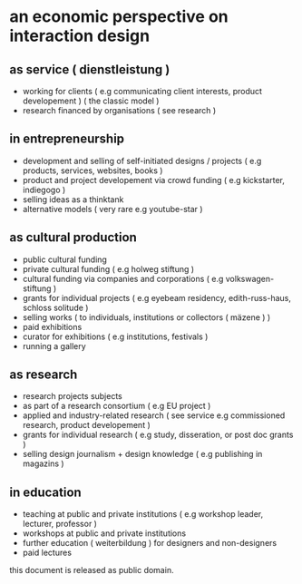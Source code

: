 # an economic perspective on interaction design

## as service ( dienstleistung )

* working for clients ( e.g communicating client interests, product developement ) ( the classic model )
* research financed by organisations ( see research )

## in entrepreneurship

* development and selling of self-initiated designs / projects ( e.g products, services, websites, books )
* product and project developement via crowd funding ( e.g kickstarter, indiegogo ) 
* selling ideas as a thinktank
* alternative models ( very rare e.g youtube-star )

## as cultural production

* public cultural funding
* private cultural funding ( e.g holweg stiftung )
* cultural funding via companies and corporations ( e.g volkswagen-stiftung )
* grants for individual projects ( e.g eyebeam residency, edith-russ-haus, schloss solitude )
* selling works ( to individuals, institutions or collectors ( mäzene ) )
* paid exhibitions
* curator for exhibitions ( e.g institutions, festivals )
* running a gallery

## as research

* research projects subjects
* as part of a research consortium ( e.g EU project )
* applied and industry-related research ( see service e.g commissioned research, product developement )
* grants for individual research ( e.g study, disseration, or post doc grants )
* selling design journalism + design knowledge ( e.g publishing in magazins ) 

## in education

* teaching at public and private institutions ( e.g workshop leader, lecturer, professor )
* workshops at public and private institutions
* further education ( weiterbildung ) for designers and non-designers
* paid lectures

this document is released as public domain.
